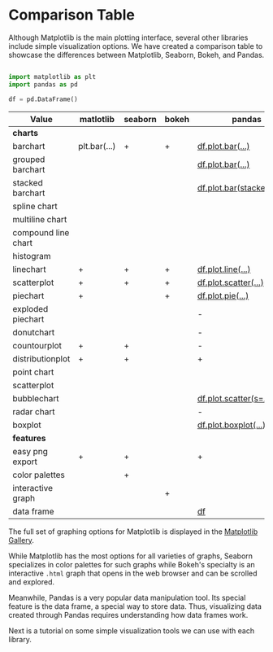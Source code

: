 # Comparison Table

Although Matplotlib is the main plotting interface, several other libraries include simple visualization options. We
have created a comparison table to showcase the differences between Matplotlib, Seaborn, Bokeh, and Pandas.

```python

import matplotlib as plt
import pandas as pd

df = pd.DataFrame()

```

| Value               | matlotlib    | seaborn | bokeh | pandas                                                                                                                        |
|---------------------|--------------|---------|-------|-------------------------------------------------------------------------------------------------------------------------------|
| **charts**          |
| barchart            | plt.bar(...) | +       | +     | [df.plot.bar(...)](https://pandas.pydata.org/pandas-docs/stable/reference/api/pandas.DataFrame.plot.bar.html)                 |
| grouped barchart    |              |         |       | [df.plot.bar(...)](https://pandas.pydata.org/pandas-docs/stable/reference/api/pandas.DataFrame.plot.bar.html)                 |
| stacked barchart    |              |         |       | [df.plot.bar(stacked=True)](https://pandas.pydata.org/pandas-docs/stable/reference/api/pandas.DataFrame.plot.bar.html)        |
| spline chart        |              |         |       |                                                                                                                               |
| multiline chart     |              |         |       |                                                                                                                               |
| compound line chart |              |         |       |                                                                                                                               |
| histogram           |              |         |       |                                                                                                                               |
| linechart           | +            | +       | +     | [df.plot.line(...)](https://pandas.pydata.org/pandas-docs/stable/reference/api/pandas.DataFrame.plot.line.html)               |
| scatterplot         | +            | +       | +     | [df.plot.scatter(...)](https://pandas.pydata.org/pandas-docs/stable/reference/api/pandas.DataFrame.plot.scatter.html)         |
| piechart            | +            |         | +     | [df.plot.pie(...)](https://pandas.pydata.org/pandas-docs/stable/reference/api/pandas.DataFrame.plot.pie.html)                 |
| exploded piechart   |              |         |       | -                                                                                                                             |
| donutchart          |              |         |       | -                                                                                                                             |
| countourplot        | +            | +       |       | -                                                                                                                             |
| distributionplot    | +            | +       |       | +                                                                                                                             |
| point chart         |              |         |       |                                                                                                                               |
| scatterplot         |              |         |       |                                                                                                                               |
| bubblechart         |              |         |       | [df.plot.scatter(s=...,c=...)](https://pandas.pydata.org/pandas-docs/stable/reference/api/pandas.DataFrame.plot.scatter.html) |
| radar chart         |              |         |       | -                                                                                                                             |
| boxplot             |              |         |       | [df.plot.boxplot(...)](https://pandas.pydata.org/pandas-docs/stable/reference/api/pandas.DataFrame.boxplot.html)              |
| **features**        |
| easy png export     | +            | +       |       | +                                                                                                                             |
| color palettes      |              | +       |       |                                                                                                                               |
| interactive graph   |              |         | +     |                                                                                                                               |
| data frame          |              |         |       | [df](tbd)                                                                                                                     |


The full set of graphing options for Matplotlib is displayed in the 
[Matplotlib Gallery](<https://matplotlib.org/3.3.0/gallery/index.html>).

While Matplotlib has the most options for all varieties of graphs, Seaborn specializes in color palettes for such graphs
while Bokeh's specialty is an interactive `.html` graph that opens in the web browser and can be scrolled and explored.

Meanwhile, Pandas is a very popular data manipulation tool. Its special feature is the data frame, a special way to
store data. Thus, visualizing data created through Pandas requires understanding how data frames work.

Next is a tutorial on some simple visualization tools we can use with each library.


